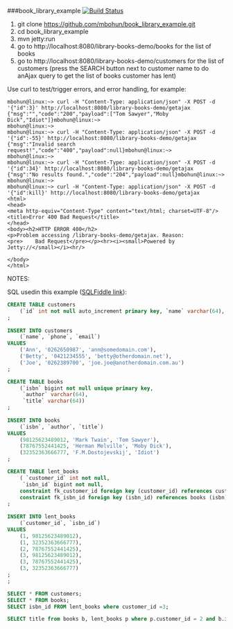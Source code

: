 ###book_library_example [![Build Status](https://travis-ci.org/mbohun/book_library_example.svg?branch=master)](https://travis-ci.org/mbohun/book_library_example)

1. git clone https://github.com/mbohun/book_library_example.git
2. cd book_library_example
3. mvn jetty:run
4. go to http://localhost:8080/library-books-demo/books for the list of books
5. go to http://localhost:8080/library-books-demo/customers for the list of customers (press the SEARCH button next to customer name to do anAjax query to get the list of books customer has lent)

Use curl to test/trigger errors, and error handling, for example:
```
mbohun@linux:~> curl -H "Content-Type: application/json" -X POST -d '{"id":3}' http://localhost:8080/library-books-demo/getajax
{"msg":"","code":"200","payload":["Tom Sawyer","Moby Dick","Idiot"]}mbohun@linux:~> 
mbohun@linux:~>
mbohun@linux:~> curl -H "Content-Type: application/json" -X POST -d '{"id":-55}' http://localhost:8080/library-books-demo/getajax
{"msg":"Invalid search request!","code":"400","payload":null}mbohun@linux:~> 
mbohun@linux:~> 
mbohun@linux:~> curl -H "Content-Type: application/json" -X POST -d '{"id":34}' http://localhost:8080/library-books-demo/getajax
{"msg":"No results found.","code":"204","payload":null}mbohun@linux:~> 
mbohun@linux:~> 
mbohun@linux:~> curl -H "Content-Type: application/json" -X POST -d '{"id":kill}' http://localhost:8080/library-books-demo/getajax
<html>
<head>
<meta http-equiv="Content-Type" content="text/html; charset=UTF-8"/>
<title>Error 400 Bad Request</title>
</head>
<body><h2>HTTP ERROR 400</h2>
<p>Problem accessing /library-books-demo/getajax. Reason:
<pre>    Bad Request</pre></p><hr><i><small>Powered by Jetty://</small></i><hr/>

</body>
</html>
```

NOTES:

SQL usedin this example ([SQLFiddle link](http://sqlfiddle.com/#!2/aefe3/2)):
```sql
CREATE TABLE customers
	(`id` int not null auto_increment primary key, `name` varchar(64), `phone` varchar(32), `email` nvarchar(320) )
;
	
INSERT INTO customers
	(`name`, `phone`, `email`)
VALUES
	('Ann', '0262650987', 'ann@somedomain.com'),
    ('Betty', '0421234555', 'betty@otherdomain.net'),
    ('Joe', '0262389700', 'joe.joe@anotherdomain.com.au')
;

CREATE TABLE books
	(`isbn` bigint not null unique primary key,
     `author` varchar(64),
     `title` varchar(64))
;
	
INSERT INTO books
	(`isbn`, `author`, `title`)
VALUES
	(98125623489012, 'Mark Twain', 'Tom Sawyer'),
	(78767552441425, 'Herman Melville', 'Moby Dick'),
    (32352363666777, 'F.M.Dostojevskij', 'Idiot')
;

CREATE TABLE lent_books
	( `customer_id` int not null,
     `isbn_id` bigint not null,
    constraint fk_customer_id foreign key (customer_id) references customers (id),
    constraint fk_isbn_id foreign key (isbn_id) references books (isbn))
;
	
INSERT INTO lent_books
	(`customer_id`, `isbn_id`)
VALUES
	(1, 98125623489012),
    (1, 32352363666777),
    (2, 78767552441425),
    (3, 98125623489012),
    (3, 78767552441425),
    (3, 32352363666777)
;
;
```
```sql
SELECT * FROM customers;
SELECT * FROM books;
SELECT isbn_id FROM lent_books where customer_id =3;

SELECT title from books b, lent_books p where p.customer_id = 2 and b.isbn = p.isbn_id;
```
